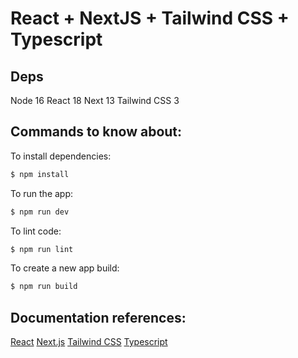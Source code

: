 # React + NextJS + Tailwind CSS + Typescript

## Deps

Node 16
React 18
Next 13
Tailwind CSS 3

## Commands to know about:

To install dependencies:
```bash
$ npm install
```

To run the app: 
```bash
$ npm run dev
```

To lint code: 
```bash
$ npm run lint
```

To create a new app build:
```bash
$ npm run build
```

## Documentation references:

[React](https://react.dev/learn)
[Next.js](https://nextjs.org/docs)
[Tailwind CSS](https://tailwindcss.com/docs)
[Typescript](https://www.typescriptlang.org/docs/)
